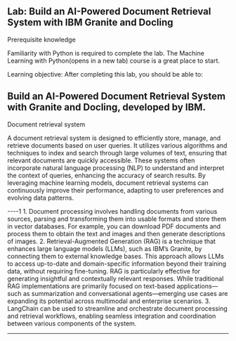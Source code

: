 Lab: Build an AI-Powered Document Retrieval System with IBM Granite and Docling
----
Prerequisite knowledge

Familiarity with Python is required to complete the lab. The Machine Learning with Python(opens in a new tab) course is a great place to start.

Learning objective: After completing this lab, you should be able to:

Build an AI-Powered Document Retrieval System with Granite and Docling, developed by IBM.
---
Document retrieval system

A document retrieval system is designed to efficiently store, manage, and retrieve documents based on user queries. It utilizes various algorithms and techniques to index and search through large volumes of text, ensuring that relevant documents are quickly accessible. These systems often incorporate natural language processing (NLP) to understand and interpret the context of queries, enhancing the accuracy of search results. By leveraging machine learning models, document retrieval systems can continuously improve their performance, adapting to user preferences and evolving data patterns.

----1
1.
Document processing involves handling documents from various sources, parsing and transforming them into usable formats and store them in vector databases. For example, you can download PDF documents and process them to obtain the text and images and then generate descriptions of images.
2.
Retrieval-Augmented Generation (RAG) is a technique that enhances large language models (LLMs), such as IBM’s Granite, by connecting them to external knowledge bases. This approach allows LLMs to access up-to-date and domain-specific information beyond their training data, without requiring fine-tuning. RAG is particularly effective for generating insightful and contextually relevant responses. While traditional RAG implementations are primarily focused on text-based applications—such as summarization and conversational agents—emerging use cases are expanding its potential across multimodal and enterprise scenarios.
3.
LangChain can be used to streamline and orchestrate document processing and retrieval workflows, enabling seamless integration and coordination between various components of the system.

------

